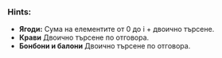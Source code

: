 ### Hints:
- <strong>Ягоди:</strong> Сума на елементите от 0 до i + двоично търсене.<br>
- <strong>Крави</strong> Двоично търсене по отговора.<br>
- <strong>Бонбони и балони</strong> Двоично търсене по отговора.
